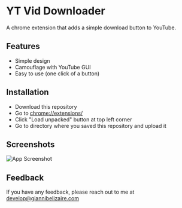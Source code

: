 # YT Vid Downloader

A chrome extension that adds a simple download button to YouTube.


## Features

- Simple design
- Camouflage with YouTube GUI
- Easy to use (one click of a button)


## Installation

- Download this repository
- Go to [chrome://extensions/](chrome://extensions/)
- Click "Load unpacked" button at top left corner
- Go to directory where you saved this repository and upload it
## Screenshots

![App Screenshot](https://i.ibb.co/hVgYChB/Untitled-design.gif)


## Feedback

If you have any feedback, please reach out to me at develop@giannibelizaire.com

